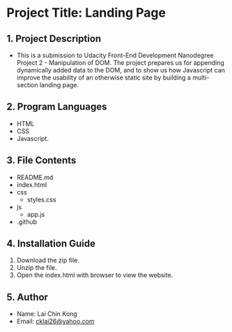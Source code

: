 # Project Title: Landing Page

## 1. Project Description

- This is a submission to Udacity Front-End Development Nanodegree Project 2 - Manipulation of DOM. The project prepares us for appending dynamically added data to the DOM, and to show us how Javascript can improve the usability of an otherwise static site by building a multi-section landing page.

## 2. Program Languages

- HTML
- CSS
- Javascript.

## 3. File Contents

- README.md
- index.html
- css
    - styles.css
- js
    - app.js
- .github

## 4. Installation Guide

1. Download the zip file.
2. Unzip the file.
3. Open the index.html with browser to view the website.

## 5. Author

- Name: Lai Chin Kong 
- Email: cklai26@yahoo.com
